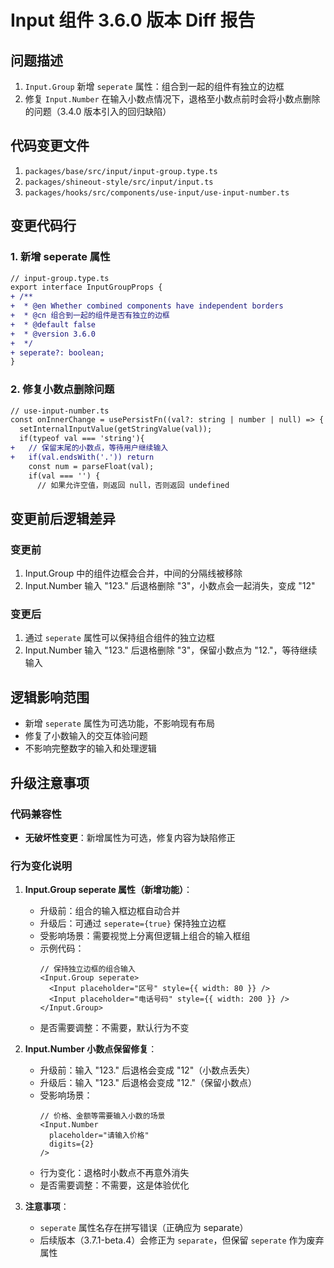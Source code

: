 # Input 组件 3.6.0 版本 Diff 报告

## 问题描述

1. `Input.Group` 新增 `seperate` 属性：组合到一起的组件有独立的边框
2. 修复 `Input.Number` 在输入小数点情况下，退格至小数点前时会将小数点删除的问题（3.4.0 版本引入的回归缺陷）

## 代码变更文件

1. `packages/base/src/input/input-group.type.ts`
2. `packages/shineout-style/src/input/input.ts`
3. `packages/hooks/src/components/use-input/use-input-number.ts`

## 变更代码行

### 1. 新增 seperate 属性
```diff
// input-group.type.ts
export interface InputGroupProps {
+ /**
+  * @en Whether combined components have independent borders
+  * @cn 组合到一起的组件是否有独立的边框
+  * @default false
+  * @version 3.6.0
+  */
+ seperate?: boolean;
}
```

### 2. 修复小数点删除问题
```diff
// use-input-number.ts
const onInnerChange = usePersistFn((val?: string | number | null) => {
  setInternalInputValue(getStringValue(val));
  if(typeof val === 'string'){
+   // 保留末尾的小数点，等待用户继续输入
+   if(val.endsWith('.')) return
    const num = parseFloat(val);
    if(val === '') {
      // 如果允许空值，则返回 null，否则返回 undefined
```

## 变更前后逻辑差异

### 变更前
1. Input.Group 中的组件边框会合并，中间的分隔线被移除
2. Input.Number 输入 "123." 后退格删除 "3"，小数点会一起消失，变成 "12"

### 变更后
1. 通过 `seperate` 属性可以保持组合组件的独立边框
2. Input.Number 输入 "123." 后退格删除 "3"，保留小数点为 "12."，等待继续输入

## 逻辑影响范围
- 新增 `seperate` 属性为可选功能，不影响现有布局
- 修复了小数输入的交互体验问题
- 不影响完整数字的输入和处理逻辑

## 升级注意事项

### 代码兼容性
- **无破坏性变更**：新增属性为可选，修复内容为缺陷修正

### 行为变化说明

1. **Input.Group seperate 属性（新增功能）**：
   - 升级前：组合的输入框边框自动合并
   - 升级后：可通过 `seperate={true}` 保持独立边框
   - 受影响场景：需要视觉上分离但逻辑上组合的输入框组
   - 示例代码：
     ```tsx
     // 保持独立边框的组合输入
     <Input.Group seperate>
       <Input placeholder="区号" style={{ width: 80 }} />
       <Input placeholder="电话号码" style={{ width: 200 }} />
     </Input.Group>
     ```
   - 是否需要调整：不需要，默认行为不变

2. **Input.Number 小数点保留修复**：
   - 升级前：输入 "123." 后退格会变成 "12"（小数点丢失）
   - 升级后：输入 "123." 后退格会变成 "12."（保留小数点）
   - 受影响场景：
     ```tsx
     // 价格、金额等需要输入小数的场景
     <Input.Number 
       placeholder="请输入价格"
       digits={2}
     />
     ```
   - 行为变化：退格时小数点不再意外消失
   - 是否需要调整：不需要，这是体验优化

3. **注意事项**：
   - `seperate` 属性名存在拼写错误（正确应为 separate）
   - 后续版本（3.7.1-beta.4）会修正为 `separate`，但保留 `seperate` 作为废弃属性